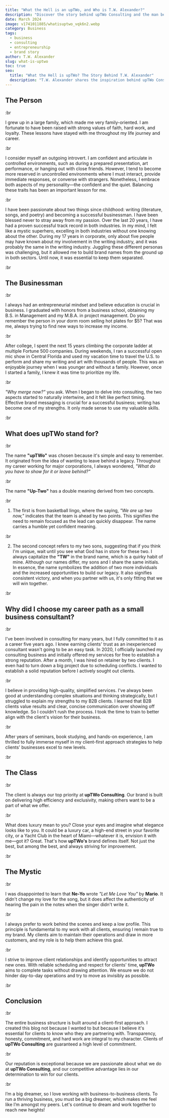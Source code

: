 ```yaml
---
title: "What the Hell is an upTWo, and Who is T.W. Alexander?"
description: "Discover the story behind upTWo Consulting and the man behind the brand, T.W. Alexander. Learn about his journey, philosophy, and approach to business."
date: March 2024
image: v1741011885/whatisuptwo_vqk6n2.webp
category: Business
tags:
  - business
  - consulting
  - entrepreneurship
  - brand story
author: T.W. Alexander
slug: what-is-uptwo
toc: true
seo:
  title: "What the Hell is upTWo? The Story Behind T.W. Alexander"
  description: "T.W. Alexander shares the inspiration behind upTWo Consulting, his journey from corporate to entrepreneurship, and his client-first approach."
---
```


## The Person  

:br  

I grew up in a large family, which made me very family-oriented. I am fortunate to have been raised with strong values of faith, hard work, and loyalty. These lessons have stayed with me throughout my life journey and career.  

:br  

I consider myself an outgoing introvert. I am confident and articulate in controlled environments, such as during a prepared presentation, art performance, or hanging out with close friends. However, I tend to become more reserved in uncontrolled environments where I must interact, provide immediate responses, or converse with strangers. Nonetheless, I embrace both aspects of my personality—the confident and the quiet. Balancing these traits has been an important lesson for me.  

:br  

I have been passionate about two things since childhood: writing (literature, songs, and poetry) and becoming a successful businessman. I have been blessed never to stray away from my passion. Over the last 20 years, I have had a proven successful track record in both industries. In my mind, I felt like a mystic superhero, excelling in both industries without one knowing about the other. During my 17 years in corporate, only about five people may have known about my involvement in the writing industry, and it was probably the same in the writing industry. Juggling these different personas was challenging, but it allowed me to build brand names from the ground up in both sectors. Until now, it was essential to keep them separated.  

:br  

## The Businessman  

:br  

I always had an entrepreneurial mindset and believe education is crucial in business. I graduated with honors from a business school, obtaining my B.S. in Management and my M.B.A. in project management. Do you remember the person in your dorm room selling hot plates for $5? That was me, always trying to find new ways to increase my income.  

:br  

After college, I spent the next 15 years climbing the corporate ladder at multiple Fortune 500 companies. During weekends, I ran a successful open mic show in Central Florida and used my vacation time to travel the U.S. to perform and share my writing and art with thousands of people. This was an enjoyable journey when I was younger and without a family. However, once I started a family, I knew it was time to prioritize my life.  

:br  

*"Why merge now?"* you ask. When I began to delve into consulting, the two aspects started to naturally intertwine, and it felt like perfect timing. Effective brand messaging is crucial for a successful business; writing has become one of my strengths. It only made sense to use my valuable skills.  

:br  

## What does upTWo stand for?  

:br  

The name **"upTWo"** was chosen because it's simple and easy to remember. It originated from the idea of wanting to leave behind a legacy. Throughout my career working for major corporations, I always wondered, *"What do you have to show for it or leave behind?"*  

:br  

The name **"Up-Two"** has a double meaning derived from two concepts.  

:br  

1. The first is from basketball lingo, where the saying, *"We are up two now,"* indicates that the team is ahead by two points. This signifies the need to remain focused as the lead can quickly disappear. The name carries a humble yet confident meaning.  

:br  

2. The second concept refers to my two sons, suggesting that if you think I'm unique, wait until you see what God has in store for these two. I always capitalize the **"TW"** in the brand name, which is a quirky habit of mine. Although our names differ, my sons and I share the same initials. In essence, the name symbolizes the addition of two more individuals and the increased opportunities to build our legacy. It also signifies consistent victory, and when you partner with us, it's only fitting that we will win together.  

:br  

## Why did I choose my career path as a small business consultant?  

:br  

I've been involved in consulting for many years, but I fully committed to it as a career five years ago. I knew earning clients' trust as an inexperienced consultant wasn't going to be an easy task. In 2020, I officially launched my consulting business and initially offered my services for free to establish a strong reputation. After a month, I was hired on retainer by two clients. I even had to turn down a big project due to scheduling conflicts. I wanted to establish a solid reputation before I actively sought out clients.  

:br  

I believe in providing high-quality, simplified services. I've always been good at understanding complex situations and thinking strategically, but I struggled to explain my strengths to my B2B clients. I learned that B2B clients value results and clear, concise communication over showing off knowledge. So I couldn’t rush the process. I took the time to train to better align with the client's vision for their business.  

:br  

After years of seminars, book studying, and hands-on experience, I am thrilled to fully immerse myself in my client-first approach strategies to help clients' businesses excel to new levels.  

:br  

## The Class  

:br  

The client is always our top priority at **upTWo Consulting**. Our brand is built on delivering high efficiency and exclusivity, making others want to be a part of what we offer.  

:br  

What does luxury mean to you? Close your eyes and imagine what elegance looks like to you. It could be a luxury car, a high-end street in your favorite city, or a Yacht Club in the heart of Miami—whatever it is, envision it with me—got it? Great. That's how **upTWo's** brand defines itself. Not just the best, but among the best, and always striving for improvement.  

:br  

## The Mystic  

:br  

I was disappointed to learn that **Ne-Yo** wrote *"Let Me Love You"* by **Mario**. It didn't change my love for the song, but it does affect the authenticity of hearing the pain in the notes when the singer didn't write it.  

:br  

I always prefer to work behind the scenes and keep a low profile. This principle is fundamental to my work with all clients, ensuring I remain true to my brand. My clients aim to maintain their operations and draw in more customers, and my role is to help them achieve this goal.  

:br  

I strive to improve client relationships and identify opportunities to attract new ones. With reliable scheduling and respect for clients' time, **upTWo** aims to complete tasks without drawing attention. We ensure we do not hinder day-to-day operations and try to move as invisibly as possible.  

:br  

## Conclusion  

:br  

The entire business structure is built around a client-first approach. I created this blog not because I wanted to but because I believe it's essential for clients to know who they are partnering with. Transparency, honesty, commitment, and hard work are integral to my character. Clients of **upTWo Consulting** are guaranteed a high level of commitment.  

:br  

Our reputation is exceptional because we are passionate about what we do at **upTWo Consulting**, and our competitive advantage lies in our determination to win for our clients.  

:br  

I’m a big dreamer, so I love working with business-to-business clients. To run a thriving business, you must be a big dreamer, which makes me feel like I’m amongst my peers. Let's continue to dream and work together to reach new heights!

